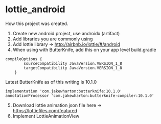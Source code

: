 # lottie_android

How this project was created.
1. Create new android project, use androidx (artifact)
2. Add libraries you are commonly using
3. Add lottie library -> http://airbnb.io/lottie/#/android
4. When using with ButterKnife, add this on your app level build.gradle
```
compileOptions {
        sourceCompatibility JavaVersion.VERSION_1_8
        targetCompatibility JavaVersion.VERSION_1_8
    }
```
Latest ButterKnife as of this writing is 10.1.0
```
implementation 'com.jakewharton:butterknife:10.1.0'
annotationProcessor 'com.jakewharton:butterknife-compiler:10.1.0'
```

5. Download lottie animation json file here -> https://lottiefiles.com/featured
6. Implement LottieAnimationView
